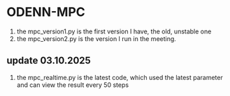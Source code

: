 # ODENN-MPC

1. the mpc_version1.py is the first version I have, the old, unstable one
2. the mpc_version2.py is the version I run in the meeting.

## update 03.10.2025

1. the mpc_realtime.py is the latest code, which used the latest parameter and can view the result every 50 steps
